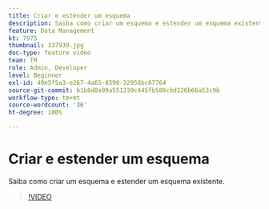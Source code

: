 ```yaml
---
title: Criar e estender um esquema
description: Saiba como criar um esquema e estender um esquema existente.
feature: Data Management
kt: 7975
thumbnail: 337939.jpg
doc-type: feature video
team: TM
role: Admin, Developer
level: Beginner
exl-id: 40e5f5a3-e267-4a65-8590-32958bc67764
source-git-commit: b1b8d8a99a551239c445fb588cbd126b66a53c9b
workflow-type: tm+mt
source-wordcount: '36'
ht-degree: 100%

---
```


# Criar e estender um esquema

Saiba como criar um esquema e estender um esquema existente.

>[!VIDEO](https://video.tv.adobe.com/v/337939?quality=12&learn=on)
